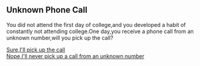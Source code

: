 ## Unknown Phone Call  
You did not attend the first day of college,and you developed a habit of constantly not attending college.One day,you receive a phone call from an unknown number,will you pick up the call?

[Sure,I'll pick up the call](pickup.md)  
[Nope,I'll never pick up a call from an unknown number](dropout.md)  